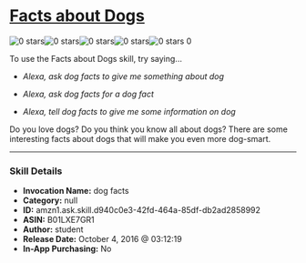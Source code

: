 # [Facts about Dogs](http://alexa.amazon.com/#skills/amzn1.ask.skill.d940c0e3-42fd-464a-85df-db2ad2858992)
![0 stars](../../images/ic_star_border_black_18dp_1x.png)![0 stars](../../images/ic_star_border_black_18dp_1x.png)![0 stars](../../images/ic_star_border_black_18dp_1x.png)![0 stars](../../images/ic_star_border_black_18dp_1x.png)![0 stars](../../images/ic_star_border_black_18dp_1x.png) 0

To use the Facts about Dogs skill, try saying...

* *Alexa, ask dog facts to give me something about dog*

* *Alexa, ask dog facts for a dog fact*

* *Alexa, tell dog facts to give me some information on dog*

Do you love dogs? Do you think you know all about dogs? There are some interesting facts about dogs that will make you even more dog-smart.

***

### Skill Details

* **Invocation Name:** dog facts
* **Category:** null
* **ID:** amzn1.ask.skill.d940c0e3-42fd-464a-85df-db2ad2858992
* **ASIN:** B01LXE7GR1
* **Author:** student
* **Release Date:** October 4, 2016 @ 03:12:19
* **In-App Purchasing:** No
